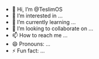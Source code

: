 - 👋 Hi, I’m @TeslimOS
- 👀 I’m interested in ...
- 🌱 I’m currently learning ...
- 💞️ I’m looking to collaborate on ...
- 📫 How to reach me ...
- 😄 Pronouns: ...
- ⚡ Fun fact: ...

<!---
TeslimOS/TeslimOS is a ✨ special ✨ repository because its `README.md` (this file) appears on your GitHub profile.
You can click the Preview link to take a look at your changes.
--->
